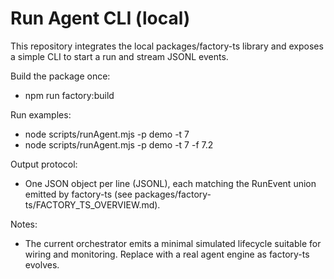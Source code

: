 # Run Agent CLI (local)

This repository integrates the local packages/factory-ts library and exposes a simple CLI to start a run and stream JSONL events.

Build the package once:
- npm run factory:build

Run examples:
- node scripts/runAgent.mjs -p demo -t 7
- node scripts/runAgent.mjs -p demo -t 7 -f 7.2

Output protocol:
- One JSON object per line (JSONL), each matching the RunEvent union emitted by factory-ts (see packages/factory-ts/FACTORY_TS_OVERVIEW.md).

Notes:
- The current orchestrator emits a minimal simulated lifecycle suitable for wiring and monitoring. Replace with a real agent engine as factory-ts evolves.
